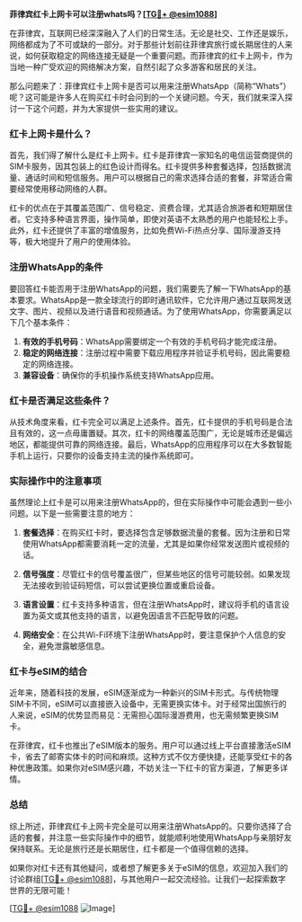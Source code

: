 **菲律宾红卡上网卡可以注册whats吗？[[TG💪+ @esim1088](https://t.me/s/esim1088)]**

在菲律宾，互联网已经深深融入了人们的日常生活。无论是社交、工作还是娱乐，网络都成为了不可或缺的一部分。对于那些计划前往菲律宾旅行或长期居住的人来说，如何获取稳定的网络连接无疑是一个重要问题。而菲律宾的红卡上网卡，作为当地一种广受欢迎的网络解决方案，自然引起了众多游客和居民的关注。

那么问题来了：菲律宾红卡上网卡是否可以用来注册WhatsApp（简称“Whats”）呢？这可能是许多人在购买红卡时会问到的一个关键问题。今天，我们就来深入探讨一下这个问题，并为大家提供一些实用的建议。

### 红卡上网卡是什么？

首先，我们得了解什么是红卡上网卡。红卡是菲律宾一家知名的电信运营商提供的SIM卡服务，因其包装上的红色设计而得名。红卡提供多种套餐选择，包括数据流量、通话时间和短信服务。用户可以根据自己的需求选择合适的套餐，非常适合需要经常使用移动网络的人群。

红卡的优点在于其覆盖范围广、信号稳定、资费合理，尤其适合旅游者和短期居住者。它支持多种语言界面，操作简单，即使对英语不太熟悉的用户也能轻松上手。此外，红卡还提供了丰富的增值服务，比如免费Wi-Fi热点分享、国际漫游支持等，极大地提升了用户的使用体验。

### 注册WhatsApp的条件

要回答红卡能否用于注册WhatsApp的问题，我们需要先了解一下WhatsApp的基本要求。WhatsApp是一款全球流行的即时通讯软件，它允许用户通过互联网发送文字、图片、视频以及进行语音和视频通话。为了使用WhatsApp，你需要满足以下几个基本条件：

1. **有效的手机号码**：WhatsApp需要绑定一个有效的手机号码才能完成注册。
2. **稳定的网络连接**：注册过程中需要下载应用程序并验证手机号码，因此需要稳定的网络连接。
3. **兼容设备**：确保你的手机操作系统支持WhatsApp应用。

### 红卡是否满足这些条件？

从技术角度来看，红卡完全可以满足上述条件。首先，红卡提供的手机号码是合法且有效的，这一点毋庸置疑。其次，红卡的网络覆盖范围广，无论是城市还是偏远地区，都能提供可靠的网络连接。最后，WhatsApp的应用程序可以在大多数智能手机上运行，只要你的设备支持主流的操作系统即可。

### 实际操作中的注意事项

虽然理论上红卡是可以用来注册WhatsApp的，但在实际操作中可能会遇到一些小问题。以下是一些需要注意的地方：

1. **套餐选择**：在购买红卡时，要选择包含足够数据流量的套餐。因为注册和日常使用WhatsApp都需要消耗一定的流量，尤其是如果你经常发送图片或视频的话。
   
2. **信号强度**：尽管红卡的信号覆盖很广，但某些地区的信号可能较弱。如果发现无法接收到验证码短信，可以尝试更换位置或重启设备。

3. **语言设置**：红卡支持多种语言，但在注册WhatsApp时，建议将手机的语言设置为英文或其他支持的语言，以避免因语言不匹配导致的问题。

4. **网络安全**：在公共Wi-Fi环境下注册WhatsApp时，要注意保护个人信息的安全，避免泄露敏感信息。

### 红卡与eSIM的结合

近年来，随着科技的发展，eSIM逐渐成为一种新兴的SIM卡形式。与传统物理SIM卡不同，eSIM可以直接嵌入设备中，无需更换实体卡。对于经常出国旅行的人来说，eSIM的优势显而易见：无需担心国际漫游费用，也无需频繁更换SIM卡。

在菲律宾，红卡也推出了eSIM版本的服务。用户可以通过线上平台直接激活eSIM卡，省去了邮寄实体卡的时间和麻烦。这种方式不仅方便快捷，还能享受红卡的各种优惠政策。如果你对eSIM感兴趣，不妨关注一下红卡的官方渠道，了解更多详情。

### 总结

综上所述，菲律宾红卡上网卡完全是可以用来注册WhatsApp的。只要你选择了合适的套餐，并注意一些实际操作中的细节，就能顺利地使用WhatsApp与亲朋好友保持联系。无论是旅行还是长期居住，红卡都是一个值得信赖的选择。

如果你对红卡还有其他疑问，或者想了解更多关于eSIM的信息，欢迎加入我们的讨论群组[[TG💪+ @esim1088](https://t.me/s/esim1088)]，与其他用户一起交流经验。让我们一起探索数字世界的无限可能！

[[TG💪+ @esim1088](https://t.me/s/esim1088) ![Image](https://i.postimg.cc/4NQfJmqS/Snipaste-2025-05-13-00-14-12.png)]